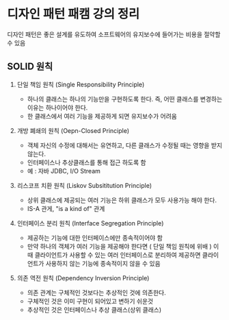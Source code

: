 # 디자인 패턴 패캠 강의 정리

디자인 패턴은 좋은 설계를 유도하여 소프트웨어의 유지보수에 들어가는 비용을 절약할 수 있음

## SOLID 원칙

1. 단일 책임 원칙 (Single Responsibility Principle)
   - 하나의 클래스는 하나의 기능만을 구현하도록 한다. 즉, 어떤 클래스를 변경하는 이유는 하나이어야 한다.
   - 한 클래스에서 여러 기능을 제공하게 되면 유지보수가 어려움
2. 개방 폐쇄의 원칙 (Oepn-Closed Principle)
   - 객체 자신의 수정에 대해서는 유연하고, 다른 클래스가 수정될 때는 영향을 받지 않는다.
   - 인터페이스나 추상클래스를 통해 접근 하도록 함
   - 예 : 자바 JDBC, I/O Stream
3. 리스코프 치환 원칙 (Liskov Subsititution Principle)
   - 상위 클래스에 제공되는 여러 기능은 하위 클래스가 모두 사용가능 해야 한다.
   - IS-A 관게, "is a kind of" 관계
4. 인터페이스 분리 원칙 (Interface Segregation Principle)

   - 제공하는 기능에 대한 인터페이스에만 종속적이어야 함
   - 만약 하나의 객체가 여러 기능을 제공해야 한다면 ( 단일 책임 원칙에 위배 ) 이때 클라이언트가 사용할 수 있는 여러 인터페이스로 분리하여 제공하면 클라이언트가 사용하지 않는 기능에 종속적이지 않을 수 있음

5. 의존 역전 원칙 (Dependency Inversion Principle)

   - 의존 관계는 구체적인 것보다는 추상적인 것에 의존한다.
   - 구체적인 것은 이미 구현이 되어있고 변하기 쉬운것
   - 추상적인 것은 인터페이스나 추상 클래스(상위 클래스)
